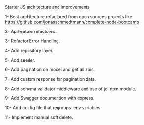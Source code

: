 Starter JS architecture and improvements 

1- Best architecture refactored from open sources projects like 
https://github.com/jonasschmedtmann/complete-node-bootcamp

2- ApiFeature refactored.

3- Refactor Error Handling.

4- Add repository layer.

5- Add seeder.

6- Add pagination on model and get all apis.

7- Add custom response for pagination data.

8- Add schema validator middleware and use of joi npm module.

9- Add Swagger documention with express.

10- Add config file that regroups .env variables.

11- Implement manual soft delete.
